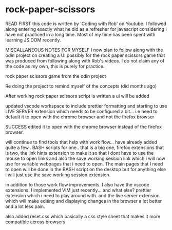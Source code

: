 # rock-paper-scissors
READ FIRST
this code is written by 'Coding with Rob' on Youtube.  I followed along entering exactly what he did as a refresher for javascript considering I have not practiced in a long time.  Most of my time has been spent with learning JS DOM recently.  




MISCALLANEOUS NOTES FOR MYSELF
I now plan to follow along with the odin project on creating a UI possibly for the rock paper scissors game that was produced from following along with Rob's videos.  I do not claim any of the code as my own, this is purely for practice.  



rock paper scissors game from the odin project

Re doing the project to remind myself of the concepts (did months ago)

After working rock paper scissors script is written a ui will be added

updated vscode workspace to include prettier formatting and starting to use 
LIVE SERVER extension which needs to be configured a bit... i.e need to default it to open with the chrome browser and not the firefox browser

SUCCESS edited it to open with the chrome browser instead of the firefox browser.  

will continue to find tools that help with work flow... have already added quite a few.. BASH scripts for one.. that is a big one, firefox extensions that is two, the link hints extension to make it so that i dont have to use the mouse to open links and also the save working session link which i will now use for variable webpages that i need to open.  The main pages that I need to open will be done in the BASH script on the desktop but for anything else i will just use the save working session extension.  

in addition to those work flow improvements.  I also have the vscode extensions.  I implemented VIM just recently... and what else? prettier extension which i need to play around with.  and the live server extension which will make editing and displaying changes in the browser a lot better and a lot less pain.  

also added reset.css which basically a css style sheet that makes it more compatible across browsers
